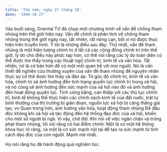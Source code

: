 ```yaml
---
title: 'Thứ năm, ngày 27 tháng 10'
date: '1994-10-27'
---
```


Vào buổi sáng, Oriental TV đã chụp một chương trình về vấn đề chống tham nhũng trên thế giới hiện nay. Vấn đề chính là phân tích về chống tham nhũng trong thế giới ngày nay, tất nhiên, rất nông cạn, bởi vì nó được thực hiện trên truyền hình. Ý tôi là những điều sau đây: Thứ nhất, vấn đề tham nhũng là một hiện tượng chính trị ở tất cả các cộng đồng chính trị trên thế giới, lý do cho điều này phức tạp hơn, có thể nói rằng các lý do toàn diện có thể được tìm thấy trong các thuật ngữ chính trị, kinh tế và văn hóa. Tất nhiên, nó là cơ bản hơn để có một mối quan hệ với mọi người. Nó là cần thiết để nghiên cứu thường xuyên của vấn đề tham nhũng để nguyên nhân thực sự có thể được tìm thấy và đàn áp. Từ góc độ chính trị, kinh tế và văn hóa, chính trị sẽ ảnh hưởng đến tình trạng quyền lực chính trị trong xã hội, và nó cũng sẽ ảnh hưởng đến sức mạnh của xã hội nào đó và ảnh hưởng đến hoạt động quyền lực. Tính công bằng, can thiệp với các thủ tục chính trị, kinh tế không thể thực hiện các chính sách kinh tế của đất nước, trật tự bình thường của thị trường bị gián đoạn, nguồn lực xã hội bị căng thẳng giả tạo, vv Quan trọng hơn, ảnh hưởng văn hóa, hoạt động tham nhũng Để đầu độc không khí xã hội và tác động đến hệ thống đạo đức của xã hội, khiến cho một số người bị ngã. Vì vậy, chờ đợi. Khi nói về việc ngăn chặn và trừng phạt tham nhũng, tôi nói rằng có hai điểm chính: Một là có một hệ thống khoa học rõ ràng, và một là có sức mạnh nội tại để tạo ra sức mạnh từ tính cách đạo đức của con người. Mạnh mẽ nhất.

Họ nói rằng họ đã hành động quá nghiêm túc.

